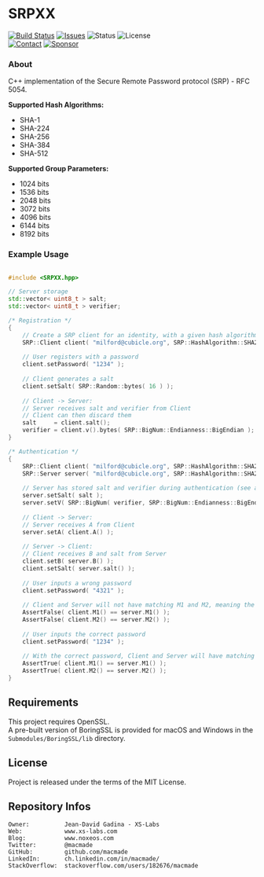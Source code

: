 SRPXX
=====

[![Build Status](https://img.shields.io/github/actions/workflow/status/macmade/SRPXX/ci-mac.yaml?label=macOS&logo=apple)](https://github.com/macmade/SRPXX/actions/workflows/ci-mac.yaml)
[![Issues](http://img.shields.io/github/issues/macmade/SRPXX.svg?logo=github)](https://github.com/macmade/SRPXX/issues)
![Status](https://img.shields.io/badge/status-active-brightgreen.svg?logo=git)
![License](https://img.shields.io/badge/license-mit-brightgreen.svg?logo=open-source-initiative)  
[![Contact](https://img.shields.io/badge/follow-@macmade-blue.svg?logo=twitter&style=social)](https://twitter.com/macmade)
[![Sponsor](https://img.shields.io/badge/sponsor-macmade-pink.svg?logo=github-sponsors&style=social)](https://github.com/sponsors/macmade)

### About

C++ implementation of the Secure Remote Password protocol (SRP) - RFC 5054.

**Supported Hash Algorithms:**

 - SHA-1
 - SHA-224
 - SHA-256
 - SHA-384
 - SHA-512

**Supported Group Parameters:**

 - 1024 bits
 - 1536 bits
 - 2048 bits
 - 3072 bits
 - 4096 bits
 - 6144 bits
 - 8192 bits

### Example Usage

```cpp

#include <SRPXX.hpp>

// Server storage
std::vector< uint8_t > salt;
std::vector< uint8_t > verifier;

/* Registration */
{
    // Create a SRP client for an identity, with a given hash algorithm and group type
    SRP::Client client( "milford@cubicle.org", SRP::HashAlgorithm::SHA256, SRP::Client::GroupType::NG2048 );
    
    // User registers with a password
    client.setPassword( "1234" );
    
    // Client generates a salt
    client.setSalt( SRP::Random::bytes( 16 ) );
    
    // Client -> Server:
    // Server receives salt and verifier from Client
    // Client can then discard them
    salt     = client.salt();
    verifier = client.v().bytes( SRP::BigNum::Endianness::BigEndian );
}

/* Authentication */
{
    SRP::Client client( "milford@cubicle.org", SRP::HashAlgorithm::SHA256, SRP::Client::GroupType::NG2048 );
    SRP::Server server( "milford@cubicle.org", SRP::HashAlgorithm::SHA256, SRP::Client::GroupType::NG2048 );
    
    // Server has stored salt and verifier during authentication (see above)
    server.setSalt( salt );
    server.setV( SRP::BigNum( verifier, SRP::BigNum::Endianness::BigEndian ) );
    
    // Client -> Server:
    // Server receives A from Client
    server.setA( client.A() );
    
    // Server -> Client:
    // Client receives B and salt from Server
    client.setB( server.B() );
    client.setSalt( server.salt() );
    
    // User inputs a wrong password
    client.setPassword( "4321" );
    
    // Client and Server will not have matching M1 and M2, meaning the authentication failed
    AssertFalse( client.M1() == server.M1() );
    AssertFalse( client.M2() == server.M2() );
    
    // User inputs the correct password
    client.setPassword( "1234" );
    
    // With the correct password, Client and Server will have matching M1 and M2, meaning the authentication was successful
    AssertTrue( client.M1() == server.M1() );
    AssertTrue( client.M2() == server.M2() );
}

```

Requirements
------------

This project requires OpenSSL.  
A pre-built version of BoringSSL is provided for macOS and Windows in the `Submodules/BoringSSL/lib` directory.

License
-------

Project is released under the terms of the MIT License.

Repository Infos
----------------

    Owner:          Jean-David Gadina - XS-Labs
    Web:            www.xs-labs.com
    Blog:           www.noxeos.com
    Twitter:        @macmade
    GitHub:         github.com/macmade
    LinkedIn:       ch.linkedin.com/in/macmade/
    StackOverflow:  stackoverflow.com/users/182676/macmade
